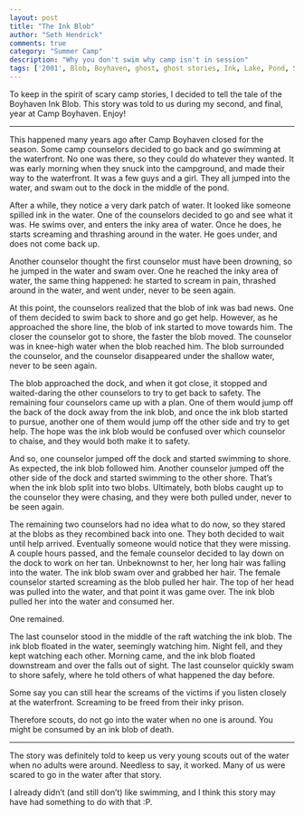 ```yaml
--- 
layout: post
title: "The Ink Blob"
author: "Seth Hendrick"
comments: true
category: "Summer Camp"
description: "Why you don't swim why camp isn't in session"
tags: ['2001', Blob, Boyhaven, ghost, ghost stories, Ink, Lake, Pond, Summer Camp, water, webelos, Year 2001]
---
```


To keep in the spirit of scary camp stories, I decided to tell the tale of the Boyhaven Ink Blob.  This story was told to us during my second, and final, year at Camp Boyhaven.  Enjoy!

------------------

This happened many years ago after Camp Boyhaven closed for the season.  Some camp counselors decided to go back and go swimming at the waterfront.  No one was there, so they could do whatever they wanted.  It was early morning when they snuck into the campground, and made their way to the waterfront.  It was a few guys and a girl.  They all jumped into the water, and swam out to the dock in the middle of the pond.

After a while, they notice a very dark patch of water.  It looked like someone spilled ink in the water.  One of the counselors decided to go and see what it was.  He swims over, and enters the inky area of water.  Once he does, he starts screaming and thrashing around in the water.  He goes under, and does not come back up.

Another counselor thought the first counselor must have been drowning, so he jumped in the water and swam over.  One he reached the inky area of water, the same thing happened: he started to scream in pain, thrashed around in the water, and went under, never to be seen again.

At this point, the counselors realized that the blob of ink was bad news.  One of them decided to swim back to shore and go get help.  However, as he approached the shore line, the blob of ink started to move towards him.  The closer the counselor got to shore, the faster the blob moved.  The counselor was in knee-high water when the blob reached him.  The blob surrounded the counselor, and the counselor disappeared under the shallow water, never to be seen again.

The blob approached the dock, and when it got close, it stopped and waited-daring the other counselors to try to get back to safety.  The remaining four counselors came up with a plan.  One of them would jump off the back of the dock away from the ink blob, and once the ink blob started to pursue, another one of them would jump off the other side and try to get help.  The hope was the ink blob would be confused over which counselor to chaise, and they would both make it to safety.

And so, one counselor jumped off the dock and started swimming to shore.  As expected, the ink blob followed him.  Another counselor jumped off the other side of the dock and started swimming to the other shore.  That’s when the ink blob split into two blobs.  Ultimately, both blobs caught up to the counselor they were chasing, and they were both pulled under, never to be seen again.

The remaining two counselors had no idea what to do now, so they stared at the blobs as they recombined back into one.  They both decided to wait until help arrived.  Eventually someone would notice that they were missing.  A couple hours passed, and the female counselor decided to lay down on the dock to work on her tan.  Unbeknownst to  her, her long hair was falling into the water.  The ink blob swam over and grabbed her hair.  The female counselor started screaming as the blob pulled her hair.  The top of her head was pulled into the water, and that point it was game over.  The ink blob pulled her into the water and consumed her.

One remained.

The last counselor stood in the middle of the raft watching the ink blob.  The ink blob floated in the water, seemingly watching him.  Night fell, and they kept watching each other.  Morning came, and the ink blob floated downstream and over the falls out of sight.  The last counselor quickly swam to shore safely, where he told others of what happened the day before.

Some say you can still hear the screams of the victims if you listen closely at the waterfront.  Screaming to be freed from their inky prison.

Therefore scouts, do not go into the water when no one is around.  You might be consumed by an ink blob of death.

------------------------------

The story was definitely told to keep us very young scouts out of the water when no adults were around.  Needless to say, it worked.  Many of us were scared to go in the water after that story.

I already didn’t (and still don’t) like swimming, and I think this story may have had something to do with that :P.
